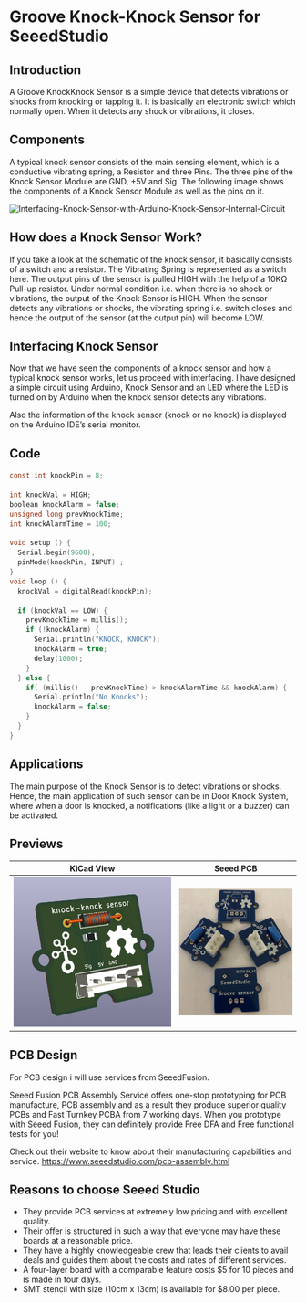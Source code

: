 # Groove Knock-Knock Sensor for SeeedStudio

## Introduction

A Groove KnockKnock Sensor is a simple device that detects vibrations or shocks from knocking or tapping it. It is basically an electronic switch which normally open. When it detects any shock or vibrations, it closes.

## Components

A typical knock sensor consists of the main sensing element, which is a conductive vibrating spring, a Resistor and three Pins.
The three pins of the Knock Sensor Module are GND, +5V and Sig. The following image shows the components of a Knock Sensor Module as well as the pins on it.

![Interfacing-Knock-Sensor-with-Arduino-Knock-Sensor-Internal-Circuit](https://user-images.githubusercontent.com/3172271/190580857-06c8d065-1ab2-42f1-95cf-2c239dddc35c.jpg)

## How does a Knock Sensor Work?

If you take a look at the schematic of the knock sensor, it basically consists of a switch and a resistor. The Vibrating Spring is represented as a switch here.
The output pins of the sensor is pulled HIGH with the help of a 10KΩ Pull-up resistor.
Under normal condition i.e. when there is no shock or vibrations, the output of the Knock Sensor is HIGH.
When the sensor detects any vibrations or shocks, the vibrating spring i.e. switch closes and hence the output of the sensor (at the output pin) will become LOW.

## Interfacing Knock Sensor

Now that we have seen the components of a knock sensor and how a typical knock sensor works, let us proceed with interfacing.
I have designed a simple circuit using Arduino, Knock Sensor and an LED where the LED is turned on by Arduino when the knock sensor detects any vibrations.

Also the information of the knock sensor (knock or no knock) is displayed on the Arduino IDE’s serial monitor.

## Code

````c
const int knockPin = 8;

int knockVal = HIGH;
boolean knockAlarm = false;
unsigned long prevKnockTime;
int knockAlarmTime = 100;

void setup () {
  Serial.begin(9600);  
  pinMode(knockPin, INPUT) ;
}
void loop () {
  knockVal = digitalRead(knockPin);
  
  if (knockVal == LOW) {
    prevKnockTime = millis(); 
    if (!knockAlarm) {
      Serial.println("KNOCK, KNOCK");
      knockAlarm = true;
      delay(1000);
    }
  } else {
    if( (millis() - prevKnockTime) > knockAlarmTime && knockAlarm) {
      Serial.println("No Knocks");
      knockAlarm = false;
    }
  }
}
````

## Applications

The main purpose of the Knock Sensor is to detect vibrations or shocks. Hence, the main application of such sensor can be in Door Knock System, where when a door is knocked, a notifications (like a light or a buzzer) can be activated.

## Previews

KiCad View|Seeed PCB
------|------
![](images/3dview.png)|![](images/pcb.png)

## PCB Design

For PCB design i will use services from SeeedFusion. 

Seeed Fusion PCB Assembly Service offers one-stop prototyping for PCB manufacture, PCB assembly and as a result they produce superior quality PCBs and Fast Turnkey PCBA from 7 working days. When you prototype with Seeed Fusion, they can definitely provide Free DFA and Free functional tests for you! 

Check out their website to know about their manufacturing capabilities and service.
https://www.seeedstudio.com/pcb-assembly.html

## Reasons to choose Seeed Studio
- They provide PCB services at extremely low pricing and with excellent quality.
- Their offer is structured in such a way that everyone may have these boards at a reasonable price.
- They have a highly knowledgeable crew that leads their clients to avail deals and guides them about the costs and rates of different services.
- A four-layer board with a comparable feature costs $5 for 10 pieces and is made in four days.
- SMT stencil with size (10cm x 13cm) is available for $8.00 per piece.


